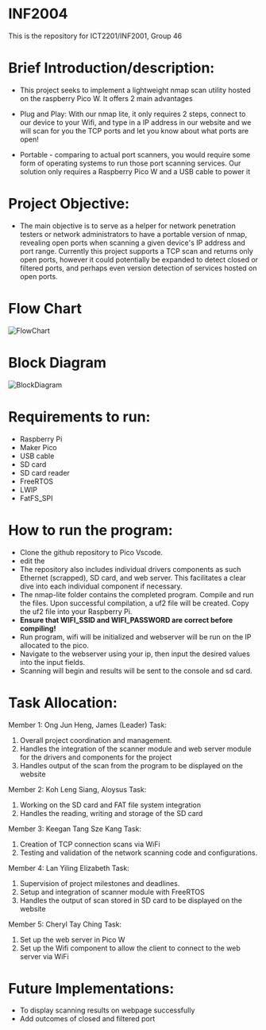 # INF2004
This is the repository for ICT2201/INF2001, Group 46

# Brief Introduction/description:
- This project seeks to implement a lightweight nmap scan utility hosted on the raspberry Pico W. It offers 2 main advantages

- Plug and Play: With our nmap lite, it only requires 2 steps, connect to our device to your Wifi, and type in a IP address in our website and we will scan for you the TCP ports and let you know about what ports are open!

- Portable - comparing to actual port scanners, you would require some form of operating systems to run those port scanning services. Our solution only requires a Raspberry Pico W and a USB cable to power it

# Project Objective:
- The main objective is to serve as a helper for network penetration testers or network administrators to have a portable version of nmap, revealing open ports when scanning a given device's IP address and port range.
Currently this project supports a TCP scan and returns only open ports, however it could potentially be expanded to detect closed or filtered ports, and perhaps even version detection of services hosted on open ports.

# Flow Chart
![FlowChart](https://github.com/mechproz/INF2004/assets/121922214/1619dbeb-5bac-41e3-bd0f-ee0ec8c99851)

# Block Diagram
![BlockDiagram](https://github.com/mechproz/INF2004/assets/121922214/ecf3556b-ee19-4fbe-8826-b6488fb7b348)

# Requirements to run: 
- Raspberry Pi
- Maker Pico 
- USB cable
- SD card
- SD card reader 
- FreeRTOS
- LWIP
- FatFS_SPI


# How to run the program:
- Clone the github repository to Pico Vscode.
- edit the
- The repository also includes individual drivers components as such Ethernet (scrapped), SD card, and web server. This facilitates a clear dive into each individual component if necessary. 
- The nmap-lite folder contains the completed program. Compile and run the files. Upon successful compilation, a uf2 file will be created. Copy the uf2 file into your Raspberry Pi.
- **Ensure that WIFI_SSID and WIFI_PASSWORD are correct before compiling!**
- Run program, wifi will be initialized and webserver will be run on the IP allocated to the pico.
- Navigate to the webserver using your ip, then input the desired values into the input fields.
- Scanning will begin and results will be sent to the console and sd card.

# Task Allocation:
Member 1: Ong Jun Heng, James (Leader)
Task:
1. Overall project coordination and management.
2. Handles the integration of the scanner module and web server module for the drivers and components for the project
3. Handles output of the scan from the program to be displayed on the website

Member 2: Koh Leng Siang, Aloysus
Task:
1. Working on the SD card and FAT file system integration
2. Handles the reading, writing and storage of the SD card

Member 3: Keegan Tang Sze Kang
Task:
1. Creation of TCP connection scans via WiFi
2. Testing and validation of the network scanning code and configurations.

Member 4: Lan Yiling Elizabeth
Task:
1. Supervision of project milestones and deadlines.
2. Setup and integration of scanner module with FreeRTOS
3. Handles the output of scan stored in SD card to be displayed on the website

Member 5: Cheryl Tay Ching
Task:
1. Set up the web server in Pico W
2. Set up the Wifi component to allow the client to connect to the web server via WiFi

# Future Implementations: 
- To display scanning results on webpage successfully 
- Add outcomes of closed and filtered port
